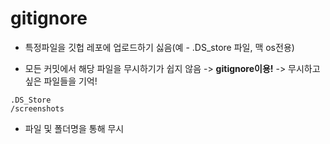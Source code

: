# gitignore

-   특정파일을 깃헙 레포에 업로드하기 싫음(예 - .DS_store 파일, 맥 os전용)

-   모든 커밋에서 해당 파일을 무시하기가 쉽지 않음 -> **gitignore이용!** -> 무시하고 싶은 파일들을 기억!

```.gitignore
.DS_Store
/screenshots
```

-   파일 및 폴더명을 통해 무시
